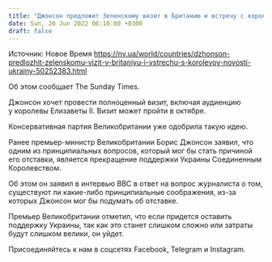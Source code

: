 ```yaml
---
title: "Джонсон предложит Зеленскому визит в Британию и встречу с королевой"
date: Sun, 26 Jun 2022 06:10:00 +0300
draft: false
---
```

Источник: Новое Время https://nv.ua/world/countries/dzhonson-predlozhit-zelenskomu-vizit-v-britaniyu-i-vstrechu-s-korolevoy-novosti-ukrainy-50252383.html


Об этом сообщает The Sunday Times.

Джонсон хочет провести полноценный визит, включая аудиенцию у королевы Елизаветы II. Визит может пройти в октябре.

Консервативная партия Великобритании уже одобрила такую идею.

Ранее премьер-министр Великобритании Борис Джонсон заявил, что одним из принципиальных вопросов, который мог бы стать причиной его отставки, является прекращение поддержки Украины Соединенным Королевством.

Об этом он заявил в интервью ВВС в ответ на вопрос журналиста о том, существуют ли какие-либо принципиальные соображения, из-за которых Джонсон мог бы подумать об отставке.

Премьер Великобритании отметил, что если придется оставить поддержку Украины, так как это станет слишком сложно или затраты будут слишком велики, он уйдет.

Присоединяйтесь к нам в соцсетях Facebook, Telegram и Instagram.
